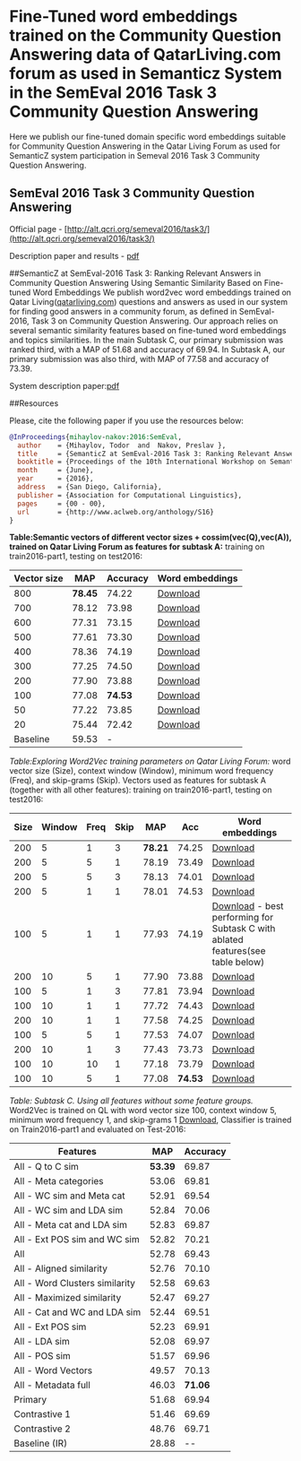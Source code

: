 # Fine-Tuned word embeddings trained on the Community Question Answering data of QatarLiving.com forum as used in Semanticz System in the SemEval 2016 Task 3 Community Question Answering
Here we publish our fine-tuned domain specific word embeddings suitable for Community Question Answering in the Qatar Living Forum as used for SemanticZ system participation in Semeval 2016 Task 3 Community Question Answering.

## SemEval 2016 Task 3 Community Question Answering
Official page - [http://alt.qcri.org/semeval2016/task3/](http://alt.qcri.org/semeval2016/task3/)

Description paper and results - [pdf](http://alt.qcri.org/semeval2016/task3/data/uploads/semeval2016-task3-report.pdf)

##SemanticZ at SemEval-2016 Task 3: Ranking Relevant Answers in Community Question Answering Using Semantic Similarity Based on Fine-tuned Word Embeddings
We publish word2vec word embeddings trained on Qatar Living([qatarliving.com](http://qatarliving.com)) questions and answers as used in our system for finding good answers in a community forum, as defined in SemEval-2016, Task 3 on Community Question Answering. Our approach relies on several semantic similarity features based on fine-tuned word embeddings and topics similarities. In the main Subtask C, our primary submission was ranked third, with a MAP of 51.68 and accuracy of 69.94. In Subtask A, our primary submission was also third, with MAP of 77.58 and accuracy of 73.39.

System description paper:[pdf]()

##Resources

Please, cite the following paper if you use the resources below:
```bib
@InProceedings{mihaylov-nakov:2016:SemEval,
  author    = {Mihaylov, Todor  and  Nakov, Preslav },
  title     = {SemanticZ at SemEval-2016 Task 3: Ranking Relevant Answers in Community Question Answering Using Semantic Similarity Based on Fine-tuned Word Embeddings},
  booktitle = {Proceedings of the 10th International Workshop on Semantic Evaluation (SemEval 2015)},
  month     = {June},
  year      = {2016},
  address   = {San Diego, California},
  publisher = {Association for Computational Linguistics},
  pages     = {00 - 00},
  url       = {http://www.aclweb.org/anthology/S16}
}
```

**Table:Semantic vectors of different vector sizes + cossim(vec(Q),vec(A)), trained on Qatar Living Forum as features for subtask A:** training on train2016-part1, testing on test2016:

| Vector size | MAP | Accuracy | Word embeddings |
| --- | --- | --- | --- |
| 800 | **78.45** | 74.22 | [Download]() | 
| 700 | 78.12 | 73.98 | [Download]() |
| 600 | 77.31 | 73.15 | [Download]() |
| 500 | 77.61 | 73.30 | [Download]() |
| 400 | 78.36 | 74.19 | [Download]() |
| 300 | 77.25 | 74.50 | [Download]() |
| 200 | 77.90 | 73.88 | [Download]() |
| 100 | 77.08 | **74.53** | [Download]() |
| 50 | 77.22 | 73.85 | [Download]() |
| 20 | 75.44 | 72.42 | [Download]() |
| Baseline | 59.53 | - | 


*Table:Exploring Word2Vec training parameters on Qatar Living Forum:* word vector size (Size), context window (Window), minimum word frequency (Freq), and skip-grams (Skip).
Vectors used as features for subtask A (together with all other features):
training on train2016-part1, testing on test2016:

| Size  |  Window  |  Freq  |  Skip | MAP | Acc | Word embeddings |
| --- | --- | --- |  --- | --- | --- | --- |
| 200 |   5 |   1 |   3  |  **78.21** | 74.25 | [Download]() |
| 200 |   5 |   5 |   1 | 78.19 | 73.49 | [Download]() |
| 200 |   5 |   5 |   3 | 78.13 | 74.01 | [Download]() |
| 200 |   5 |   1 |   1 | 78.01  |  74.53 | [Download]() |
| 100 |   5 |   1 |   1 | 77.93 | 74.19 | [Download]() - best performing for Subtask C with ablated features(see table below)|
| 200 |   10 |   5 |   1 | 77.90 | 73.88 | [Download]() |
| 100 |   5 |   1 |   3 | 77.81 | 73.94 | [Download]() |
| 100 |   10 |   1 |   1 | 77.72 | 74.43 | [Download]() |
| 200 |   10 |   1 |   1 | 77.58 | 74.25 | [Download]() |
| 100 |   5 |   5 |   1 | 77.53 | 74.07 | [Download]() |
| 200 |   10 |   1 |   3 | 77.43 | 73.73 | [Download]() |
| 100 |   10 |   10 |   1 | 77.18 | 73.79 | [Download]() |
| 100 |   10 |   5 |   1 | 77.08  |  **74.53** | [Download]() |


*Table: Subtask C. Using all features without some feature groups.* Word2Vec is trained on QL with word vector size 100, context window 5, minimum word frequency 1, and skip-grams 1 [Download](), Classifier is trained on Train2016-part1 and evaluated on Test-2016:

| Features | MAP | Accuracy |
| --- | --- | --- |
| All  -  Q to C sim              | **53.39** | 69.87 |
| All  -  Meta categories         | 53.06 | 69.81 |
| All  -  WC sim and Meta cat      | 52.91 | 69.54 |
| All  -  WC sim and LDA sim       | 52.84 | 70.06 |
| All  -  Meta cat and LDA sim         | 52.83 | 69.87 |
| All  -  Ext POS sim and WC sim   | 52.82 | 70.21 |
| All                             | 52.78 | 69.43 |
| All  -  Aligned similarity      | 52.76 | 70.10 |
| All  -  Word Clusters similarity | 52.58 | 69.63 |
| All  -  Maximized similarity    | 52.47 | 69.27 |
| All  -  Cat and WC and LDA sim | 52.44 | 69.51 |
| All  -  Ext POS sim             | 52.23 | 69.91 |
| All  -  LDA sim                 | 52.08 | 69.97 |
| All  -  POS sim                 | 51.57 | 69.96 |
| All  -  Word Vectors            | 49.57 | 70.13 |
| All  -  Metadata full           | 46.03 | **71.06** |
| Primary | 51.68 | 69.94 |
| Contrastive 1  | 51.46 | 69.69 |
| Contrastive 2 | 48.76 | 69.71 |
| Baseline (IR) | 28.88 | -- |


